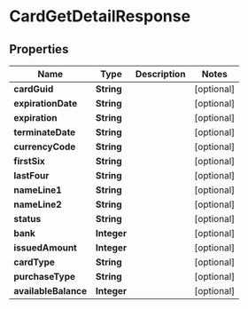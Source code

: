 

# CardGetDetailResponse


## Properties

| Name | Type | Description | Notes |
|------------ | ------------- | ------------- | -------------|
|**cardGuid** | **String** |  |  [optional] |
|**expirationDate** | **String** |  |  [optional] |
|**expiration** | **String** |  |  [optional] |
|**terminateDate** | **String** |  |  [optional] |
|**currencyCode** | **String** |  |  [optional] |
|**firstSix** | **String** |  |  [optional] |
|**lastFour** | **String** |  |  [optional] |
|**nameLine1** | **String** |  |  [optional] |
|**nameLine2** | **String** |  |  [optional] |
|**status** | **String** |  |  [optional] |
|**bank** | **Integer** |  |  [optional] |
|**issuedAmount** | **Integer** |  |  [optional] |
|**cardType** | **String** |  |  [optional] |
|**purchaseType** | **String** |  |  [optional] |
|**availableBalance** | **Integer** |  |  [optional] |



